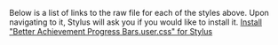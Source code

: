 Below is a list of links to the raw file for each of the styles above. Upon navigating to it, Stylus will ask you if you would like to install it.
[Install "Better Achievement Progress Bars.user.css" for Stylus](https://raw.githubusercontent.com/Neop0litan/CSS-Tweaks/main/Stylus/steamcommunity.com/Better%20Achievement%20Progress%20Bars.user.css)
